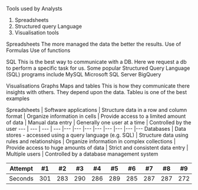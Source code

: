 Tools used by Analysts 
1. Spreadsheets 
2. Structured query Language 
3. Visualisation tools

Spreadsheets 
The more managed the data the better the results.
Use of Formulas 
Use of functions 

SQL 
This is the best way to communicate with a DB.
Here we request a db to perform a specific task for us.
Some popular Structured Query Language (SQL) programs include 
MySQL 
Microsoft SQL Server 
BigQuery

Visualisations 
Graphs Maps and tables
This is how they communicate there insights with others. 
They depend upon the data. 
Tableu is one of the best examples 

Spreadsheets | Software applications | Structure data in a row and column format | Organize information in cells | Provide access to a limited amount of data | Manual data entry | Generally one user at a time | Controlled by the user
--- | --- | --- | --- |--- |--- |--- |--- |--- |--- |--- |---
Databases  | Data stores - accessed using a query language (e.g. SQL) | Structure data using rules and relationships | Organize information in complex collections | Provide access to huge amounts of data | Strict and consistent data entry | Multiple users | Controlled by a database management system

Attempt | #1 | #2 | #3 | #4 | #5 | #6 | #7 | #8 | #9 | #10 | #11
--- | --- | --- | --- |--- |--- |--- |--- |--- |--- |--- |---
Seconds | 301 | 283 | 290 | 286 | 289 | 285 | 287 | 287 | 272 | 276 | 269